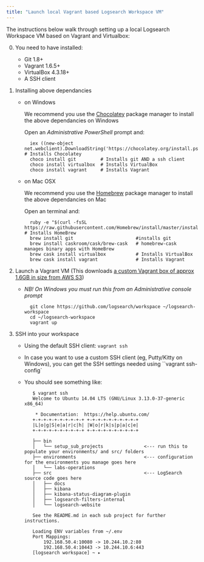 ```yaml
---
title: "Launch local Vagrant based Logsearch Workspace VM"
---
```


The instructions below walk through setting up a local Logsearch Workspace VM based on Vagrant and Virtualbox:

0. You need to have installed:
    * Git 1.8+
    * Vagrant 1.6.5+
    * VirtualBox 4.3.18+
    * A SSH client

0. Installing above dependancies 
    * on Windows

        We recommend you use the [Chocolatey](https://chocolatey.org/) package manager to install the above dependancies on  Windows
        
        Open an _Administrative PowerShell_ prompt and:
        
            iex ((new-object net.webclient).DownloadString('https://chocolatey.org/install.ps1')) # Installs Chocolatey
            choco install git         # Installs git AND a ssh client
            choco install virtualbox  # Installs VirtualBox
            choco install vagrant     # Installs Vagrant

    * on Mac OSX

        We recommend you use the [Homebrew](http://brew.sh/) package manager to install the above dependancies on Mac
        
        Open an terminal and:
        
            ruby -e "$(curl -fsSL https://raw.githubusercontent.com/Homebrew/install/master/install)" # Installs HomeBrew
            brew install git                       #installs git
            brew install caskroom/cask/brew-cask   # homebrew-cask manages binary apps with HomeBrew
            brew cask install virtualbox           # Installs VirtualBox
            brew cask install vagrant              # Installs Vagrant

0. Launch a Vagrant VM (This downloads [a custom Vagrant box of approx 1.6GB in size from AWS S3](https://github.com/Logsearch/workspace/blob/master/Vagrantfile#L12))

    * _NB! On Windows you must run this from an Administrative console prompt_

            git clone https://github.com/logsearch/workspace ~/logsearch-workspace
            cd ~/logsearch-workspace
            vagrant up
          
0. SSH into your workspace
    * Using the default SSH client: `vagrant ssh`
    * In case you want to use a custom SSH client (eg, Putty/Kitty on Windows), you can get the SSH settings needed using ``vagrant ssh-config`
    * You should see something like:

             $ vagrant ssh
             Welcome to Ubuntu 14.04 LTS (GNU/Linux 3.13.0-37-generic x86_64)
             
              * Documentation:  https://help.ubuntu.com/
             +-+-+-+-+-+-+-+-+-+ +-+-+-+-+-+-+-+-+-+
             |L|o|g|S|e|a|r|c|h| |W|o|r|k|s|p|a|c|e|
             +-+-+-+-+-+-+-+-+-+ +-+-+-+-+-+-+-+-+-+
             
             ├── bin
             │   └── setup_sub_projects               <--- run this to populate your environments/ and src/ folders
             ├── environments                         <--- configuration for the environments you manage goes here
             │   └── labs-operations                  
             ├── src                                  <--- LogSearch source code goes here
             │   ├── docs
             │   ├── kibana                           
             │   ├── kibana-status-diagram-plugin
             │   ├── logsearch-filters-internal
             │   └── logsearch-website
             
             See the README.md in each sub project for further instructions.
             
             Loading ENV variables from ~/.env
             Port Mappings:
                 192.168.50.4:10080 -> 10.244.10.2:80
                 192.168.50.4:10443 -> 10.244.10.6:443
             [logsearch workspace] ~ ▸ 

         
  